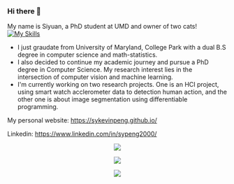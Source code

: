 ### Hi there 👋
My name is Siyuan, a PhD student at UMD and owner of two cats! <br />
[![My Skills](https://skillicons.dev/icons?i=py,pytorch,tensorflow,blender)](https://skillicons.dev)<br />

- I just graudate from University of Maryland, College Park with a dual B.S degree in computer science and math-statistics.
- I also decided to continue my academic journey and pursue a PhD degree in Computer Science. My research interest lies in the intersection of computer vision and machine learning.
- I'm currently working on two research projects. One is an HCI project, using smart watch acclerometer data to detection human action, and the other one is about image segmentation using differentiable programming. 

My personal website: <a href="https://sykevinpeng.github.io/">https://sykevinpeng.github.io/</a>

Linkedin: <a href="https://www.linkedin.com/in/sypeng2000/">https://www.linkedin.com/in/sypeng2000/</a>

<p align="center">
<img src="https://github-readme-stats.vercel.app/api?username=syKevinPeng">
</p>

<p align="center">
<img src="https://github-readme-stats.vercel.app/api/top-langs/?username=syKevinPeng&layout=compact">
</p>

<p align="center">
<img src="https://github-readme-stats.vercel.app/api/wakatime?username=@syKevinPeng">
</p>
